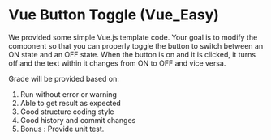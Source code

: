 # Vue Button Toggle (Vue_Easy)
We provided some simple Vue.js template code. Your goal is to modify the component so that you can properly toggle the button to switch between an ON state and an OFF state. When the button is on and it is clicked, it turns off and the text within it changes from ON to OFF and vice versa. 

Grade will be provided based on:
1. Run without error or warning
2. Able to get result as expected
3. Good structure coding style
4. Good history and commit changes
5. Bonus : Provide unit test. 
